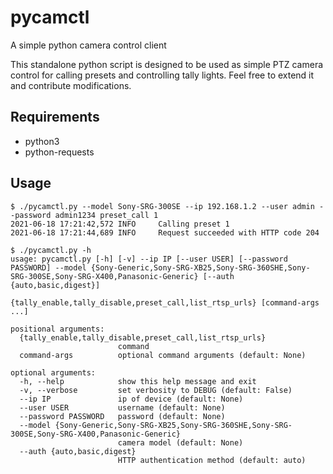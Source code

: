 # pycamctl

A simple python camera control client

This standalone python script is designed to be used as simple PTZ camera control for calling presets and controlling tally lights. Feel free to extend it and contribute modifications.

## Requirements

* python3
* python-requests

## Usage

```
$ ./pycamctl.py --model Sony-SRG-300SE --ip 192.168.1.2 --user admin --password admin1234 preset_call 1
2021-06-18 17:21:42,572 INFO     Calling preset 1
2021-06-18 17:21:44,689 INFO     Request succeeded with HTTP code 204

$ ./pycamctl.py -h
usage: pycamctl.py [-h] [-v] --ip IP [--user USER] [--password PASSWORD] --model {Sony-Generic,Sony-SRG-XB25,Sony-SRG-360SHE,Sony-SRG-300SE,Sony-SRG-X400,Panasonic-Generic} [--auth {auto,basic,digest}]
                   {tally_enable,tally_disable,preset_call,list_rtsp_urls} [command-args ...]

positional arguments:
  {tally_enable,tally_disable,preset_call,list_rtsp_urls}
                        command
  command-args          optional command arguments (default: None)

optional arguments:
  -h, --help            show this help message and exit
  -v, --verbose         set verbosity to DEBUG (default: False)
  --ip IP               ip of device (default: None)
  --user USER           username (default: None)
  --password PASSWORD   password (default: None)
  --model {Sony-Generic,Sony-SRG-XB25,Sony-SRG-360SHE,Sony-SRG-300SE,Sony-SRG-X400,Panasonic-Generic}
                        camera model (default: None)
  --auth {auto,basic,digest}
                        HTTP authentication method (default: auto)
```

